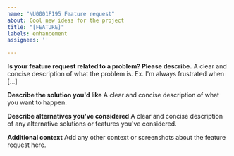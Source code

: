 ```yaml
---
name: "\U0001F195 Feature request"
about: Cool new ideas for the project
title: "[FEATURE]"
labels: enhancement
assignees: ''

---
```


<!--  Ask David for help you to contribute https://calendly.com/argilla-office-hours/30min or feel free to submit a pull request straight away: https://github.com/argilla-io/argilla/pulls If you'd like to discuss your feature request or specific needs with our product team, contact Natalia Elvira in our slack community or book a slot with her: https://calendly.com/natalia-elvira/30min -->

**Is your feature request related to a problem? Please describe.**
A clear and concise description of what the problem is. Ex. I'm always frustrated when [...]

**Describe the solution you'd like**
A clear and concise description of what you want to happen.

**Describe alternatives you've considered**
A clear and concise description of any alternative solutions or features you've considered.

**Additional context**
Add any other context or screenshots about the feature request here.
